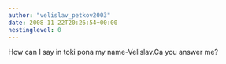 ```yaml
---
author: "velislav_petkov2003"
date: 2008-11-22T20:26:54+00:00
nestinglevel: 0
---
```

How can I say in toki pona my name-Velislav.Ca you answer me?